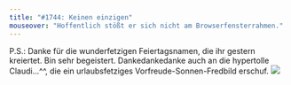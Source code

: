 ```yaml
---
title: "#1744: Keinen einzigen"
mouseover: "Hoffentlich stößt er sich nicht am Browserfensterrahmen."
---
```


P.S.:
Danke für die wunderfetzigen Feiertagsnamen, die ihr gestern kreiertet. Bin sehr begeistert.
Dankedankedanke auch an die hypertolle Claudi...^^, die ein urlaubsfetziges Vorfreude-Sonnen-Fredbild erschuf. 
<a href="http://www.fonflatter.de/post"><img src="http://www.fonflatter.de/bilder/post/post_claudi_urlaub.png"></a>

